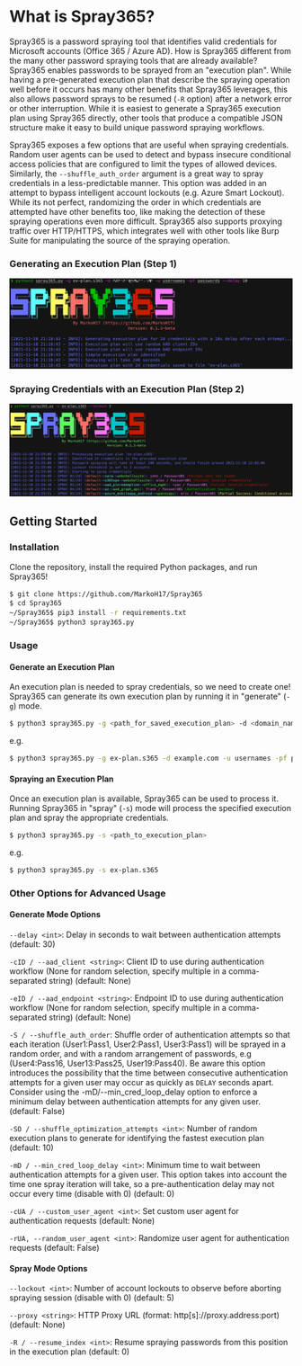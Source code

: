 # What is Spray365?
Spray365 is a password spraying tool that identifies valid credentials for Microsoft accounts (Office 365 / Azure AD). How is Spray365 different from the many other password spraying tools that are already available? Spray365 enables passwords to be sprayed from an "execution plan". While having a pre-generated execution plan that describe the spraying operation well before it occurs has many other benefits that Spray365 leverages, this also allows password sprays to be resumed (`-R` option) after a network error or other interruption. While it is easiest to generate a Spray365 execution plan using Spray365 directly, other tools that produce a compatible JSON structure make it easy to build unique password spraying workflows. 

Spray365 exposes a few options that are useful when spraying credentials. Random user agents can be used to detect and bypass insecure conditional access policies that are configured to limit the types of allowed devices. Similarly, the `--shuffle_auth_order` argument is a great way to spray credentials in a less-predictable manner. This option was added in an attempt to bypass intelligent account lockouts (e.g. Azure Smart Lockout). While its not perfect, randomizing the order in which credentials are attempted have other benefits too, like making the detection of these spraying operations even more difficult. Spray365 also supports proxying traffic over HTTP/HTTPS, which integrates well with other tools like Burp Suite for manipulating the source of the spraying operation.

### Generating an Execution Plan (Step 1)
![Generating Execution Plan](screenshots/basic_generation.png)

### Spraying Credentials with an Execution Plan (Step 2)
![Spraying Execution Plan](screenshots/basic_spraying.png)

## Getting Started

### Installation
Clone the repository, install the required Python packages, and run Spray365!
```bash
$ git clone https://github.com/MarkoH17/Spray365
$ cd Spray365
~/Spray365$ pip3 install -r requirements.txt
~/Spray365$ python3 spray365.py
```

### Usage
#### Generate an Execution Plan
An execution plan is needed to spray credentials, so we need to create one! Spray365 can generate its own execution plan by running it in "generate" (`-g`) mode.
```bash
$ python3 spray365.py -g <path_for_saved_execution_plan> -d <domain_name> -u <file_containing_usernames> -pf <file_containing_passwords>
```
e.g.
```bash
$ python3 spray365.py -g ex-plan.s365 -d example.com -u usernames -pf passwords
```

#### Spraying an Execution Plan
Once an execution plan is available, Spray365 can be used to process it. Running Spray365 in "spray" (`-s`) mode will process the specified execution plan and spray the appropriate credentials.
```bash
$ python3 spray365.py -s <path_to_execution_plan>
```
e.g.
```bash
$ python3 spray365.py -s ex-plan.s365
```

### Other Options for Advanced Usage
#### Generate Mode Options

`--delay <int>`: Delay in seconds to wait between authentication attempts (default: 30)

`-cID / --aad_client <string>`: Client ID to use during authentication workflow (None for random selection, specify multiple in a comma-separated string) (default: None)

`-eID / --aad_endpoint <string>`: Endpoint ID to use during authentication workflow (None for random selection, specify multiple in a comma-separated string) (default: None)

`-S / --shuffle_auth_order`: Shuffle order of authentication attempts so that each iteration (User1:Pass1, User2:Pass1, User3:Pass1) will be sprayed in a random order, and with a random arrangement of passwords, e.g (User4:Pass16, User13:Pass25, User19:Pass40). Be aware this option introduces the possibility that the time between consecutive authentication attempts for a given user may occur as quickly as `DELAY` seconds apart. Consider using the -mD/--min_cred_loop_delay option to enforce a minimum delay between authentication attempts for any given user. (default: False)

`-SO / --shuffle_optimization_attempts <int>`: Number of random execution plans to generate for identifying the fastest execution plan (default: 10)

`-mD / --min_cred_loop_delay <int>`: Minimum time to wait between authentication attempts for a given user. This option takes into account the time one spray iteration will take, so a pre-authentication delay may not occur every time (disable with 0) (default: 0)

`-cUA / --custom_user_agent <int>`: Set custom user agent for authentication requests (default: None)

`-rUA, --random_user_agent <int>`: Randomize user agent for authentication requests (default: False)
  
#### Spray Mode Options
  
`--lockout <int>`: Number of account lockouts to observe before aborting spraying session (disable with 0) (default: 5)

`--proxy <string>`: HTTP Proxy URL (format: http[s]://proxy.address:port) (default: None)

`-R / --resume_index <int>`: Resume spraying passwords from this position in the execution plan (default: 0)

